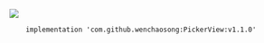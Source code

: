 [![](https://jitpack.io/v/wenchaosong/PickerView.svg)](https://jitpack.io/#wenchaosong/PickerView)

```
    implementation 'com.github.wenchaosong:PickerView:v1.1.0'
```
